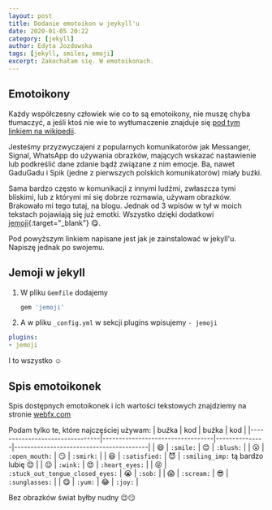 ```yaml
---
layout: post
title: Dodanie emotoikon w jeykyll'u
date: 2020-01-05 20:22
category: [jekyll]
author: Edyta Jozdowska
tags: [jekyll, smiles, emoji]
excerpt: Zakochałam się. W emotoikonach.
---
```

## Emotoikony
Każdy współczesny człowiek wie co to są emotoikony, nie muszę chyba tłumaczyć, a jeśli ktoś nie wie to wytłumaczenie znajduje się [pod tym linkiem na wikipedii](https://pl.wikipedia.org/wiki/Emotikon). 

Jesteśmy przyzwyczajeni z popularnych komunikatorów jak Messanger, Signal, WhatsApp do używania obrazków, mających wskazać nastawienie lub podkreślić dane zdanie bądź związane z nim emocje. Ba, nawet GaduGadu i Spik (jedne z pierwszych polskich komunikatorów) miały buźki.

Sama bardzo często w komunikacji z innymi ludźmi, zwłaszcza tymi bliskimi, lub z którymi mi się dobrze rozmawia, używam obrazków. Brakowało mi tego tutaj, na blogu. Jednak od 3 wpisów w tył w moich tekstach pojawiają się już emotki. Wszystko dzięki dodatkowi [jemoji](https://github.com/jekyll/jemoji){:target="_blank"} :yum:.

Pod powyższym linkiem napisane jest jak je zainstalować w jekyll'u. Napiszę jednak po swojemu.

## Jemoji w jekyll
1. W pliku `Gemfile` dodajemy 
   ```ruby
   gem 'jemoji'
   ```
2. A w pliku `_config.yml` w sekcji plugins wpisujemy `- jemoji`
```yml
plugins:
- jemoji
  ```
I to wszystko :relaxed:
## Spis emotoikonek
Spis dostępnych emotoikonek i ich wartości tekstowych znajdziemy na stronie [webfx.com](https://www.webfx.com/tools/emoji-cheat-sheet/)

Podam tylko te, które najczęściej używam:
| buźka                          | kod                              | buźka         | kod                                     |
|--------------------------------|----------------------------------|---------------|-----------------------------------------|
| :smile:                        | `:smile:`                        | :blush:       | `:blush:`                               |
| :open_mouth:                   | `:open_mouth:`                   | :smirk:       | `:smirk:`                               |
| :satisfied:                    | `:satisfied:`                    | :smiling_imp: | `:smiling_imp:` tą bardzo lubię :blush: |
| :wink:                         | `:wink:`                         | :heart_eyes:  | `:heart_eyes:`                          |
| :stuck_out_tongue_closed_eyes: | `:stuck_out_tongue_closed_eyes:` | :sob:         | `:sob:`                                 |
| :scream:                       | `:scream:`                       | :sunglasses:  | `:sunglasses:`                          |
| :yum:                          | `:yum:`                          | :joy:         | `:joy:`                                 |

Bez obrazków świat byłby nudny :wink::smirk: 
